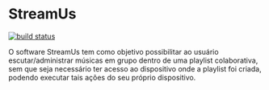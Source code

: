 # StreamUs

[![build status](https://gitlab.com/Ygortg/2019-1-StreamUs-Backend/badges/master/pipeline.svg)](https://gitlab.com/Ygortg/2019-1-StreamUs-Backend/commits/master)

O software StreamUs tem como objetivo possibilitar ao usuário escutar/administrar músicas em grupo dentro de uma playlist colaborativa, sem que seja necessário ter acesso ao dispositivo onde a playlist foi criada, podendo executar tais ações do seu próprio dispositivo.
